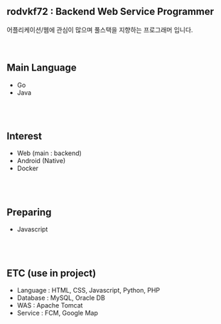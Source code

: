 ## rodvkf72 : Backend Web Service Programmer

어플리케이션/웹에 관심이 많으며 풀스택을 지향하는 프로그래머 입니다.
<br>
<br>
<br>

## Main Language

- Go
- Java 
<br>
<br>

## Interest

- Web (main : backend)
- Android (Native)
- Docker
<br>
<br>

## Preparing

- Javascript
<br>
<br>

## ETC (use in project)

- Language : HTML, CSS, Javascript, Python, PHP
- Database : MySQL, Oracle DB
- WAS : Apache Tomcat
- Service : FCM, Google Map
<br>
<br>

